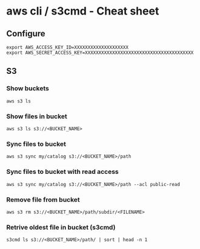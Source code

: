 # aws cli / s3cmd - Cheat sheet

## Configure

```
export AWS_ACCESS_KEY_ID=XXXXXXXXXXXXXXXXXXXX
export AWS_SECRET_ACCESS_KEY=XXXXXXXXXXXXXXXXXXXXXXXXXXXXXXXXXXXXXXXX
```


## S3

### Show buckets
`aws s3 ls`

### Show files in bucket
`aws s3 ls s3://<BUCKET_NAME>`

### Sync files to bucket
`aws s3 sync my/catalog s3://<BUCKET_NAME>/path`

### Sync files to bucket with read access
`aws s3 sync my/catalog s3://<BUCKET_NAME>/path --acl public-read`

### Remove file from bucket
`aws s3 rm s3://<BUCKET_NAME>/path/subdir/<FILENAME>`

### Retrive oldest file in bucket (s3cmd)
`s3cmd ls s3://<BUCKET_NAME>/path/ | sort | head -n 1`
